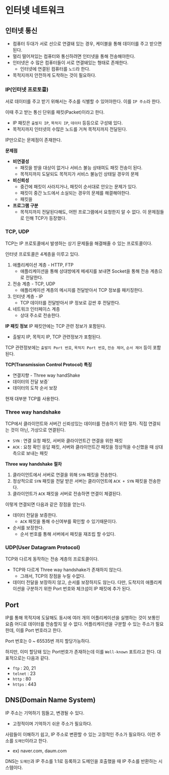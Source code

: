 인터넷 네트워크
==

## 인터넷 통신
- 컴퓨터 두대가 서로 선으로 연결돼 있는 경우, 케이블을 통해 데이터를 주고 받으면 된다.
- 멀리 떨어져있는 컴퓨터와 통신하려면 인터넷을 통해 전송해야한다.
- 인터넷은 수 많은 컴퓨터들이 서로 연결돼있는 형태로 존재한다.
  - 인터넷에 연결된 컴퓨터를 `노드`라 한다.
- 목적지까지 안전하게 도착하는 것이 필요하다.

### IP(인터넷 프로토콜)
서로 데이터를 주고 받기 위해서는 주소를 식별할 수 있어야한다. 이를 `IP 주소`라 한다.

이때 주고 받는 통신 단위를 패킷(Packet)이라고 한다.

- IP 패킷은 `출발지 IP`, `목적지 IP`, `데이터` 등등으로 구성돼 있다.
- 목적지까지 인터넷의 수많은 노드를 거쳐 목적지까지 전달된다.

IP만으로는 문제점이 존재한다.

**문제점**
- **비연결성**
  - 패킷을 받을 대상이 없거나 서비스 불능 상태여도 패킷 전송이 된다.
  - 목적지까지 도달되도 목적지가 서비스 불능인 상태일 경우의 문제
- **비신뢰성**
  - 중간에 패킷이 사라지거나, 패킷이 순서대로 안오는 문제가 있다.
  - 패킷이 중간 노드에서 소실되는 경우의 문제를 해결해야한다.
  - 패킷을
- **프로그램 구분**
  - 목적지까지 전달된다해도, 어떤 프로그램에서 요청한지 알 수 없다.
이 문제점들로 인해 TCP가 등장했다.

### TCP, UDP
TCP는 IP 프로토콜에서 발생하는 상기 문제들을 해결해줄 수 있는 프로토콜이다.

인터넷 프로토콜은 4계층을 이루고 있다.
1. 애플리케이션 계층 - HTTP, FTP
   - 애플리케이션을 통해 상대방에게 메세지를 보내면 Socket을 통해 전송 계층으로 전달한다.
2. 전송 계층 - TCP, UDP
   - 애플리케이션 계층의 메시지를 전달받아서 TCP 정보를 패키징한다. 
3. 인터넷 계층 - IP
   - TCP 데이터를 전달받아서 IP 정보로 감싼 후 전달한다.  
4. 네트워크 인터페이스 계층 
   - 상대 주소로 전송한다.

**IP 패킷 정보**
IP 패킷안에는 TCP 관련 정보가 포함된다.
- 출발지 IP, 목적지 IP, TCP 관련정보가 포함된다.

TCP 관련정보에는 `출발지 Port 번호`, `목적지 Port 번호`, `전송 제어`, `순서 제어` 등이 포함된다.

**TCP(Transmission Control Protocol) 특징**
- 연결지향 - Three way handShake
- 데이터의 전달 보증`
- 데이터의 도착 순서 보장

현재 대부분 TCP를 사용한다.

### Three way handshake

TCP에서 클라이언트와 서버간 신뢰성있는 데이터를 전송하기 위한 절차. 
직접 연결되는 것이 아닌, 가상으로 연결된다.

- `SYN` : 연결 요청 패킷, 서버와 클라이언트간 연결을 위한 패킷
- `ACK` : 요청 확인 응답 패킷, 서버와 클라이언트간 패킷을 정상적을 수신했을 때 상대측으로 보내는 패킷

**Three way handshake 절차**
1. 클라이언트에서 서버로 연결을 위해 `SYN` 패킷을 전송한다.
2. 정상적으로 `SYN` 패킷을 전달 받은 서버는 클라이언트에 `ACK + SYN` 패킷을 전송한다.
3. 클라이언트가 `ACK` 패킷을 서버로 전송하면 연결이 체결된다.

이렇게 연결되면 다음과 같은 장점을 얻는다.
- 데이터 전달을 보증한다.
  - `ACK` 패킷을 통해 수신여부를 확인할 수 있기때문이다.
- 순서를 보장한다.
  - 순서 번호를 통해 서버에서 패킷을 재조립 할 수있다.


### UDP(User Datagram Protocol)
TCP와 다르게 동작하는 전송 계층의 프로토콜이다.
- TCP와 다르게 Three way handshake가 존재하지 않는다.
  - 그래서, TCP의 장점을 누릴 수없다.
- 데이터 전달을 보장하지 않고, 순서를 보장하지도 않는다.
다만, 도착지의 애플리케이션을 구분하기 위한 Port 번호와 체크섬이 IP 패킷에 추가 된다. 


## Port
IP를 통해 목적지에 도달해도 동시에 여러 개의 어플리케이션을 실행하는 것이 보통인 요즘 어디로 데이터를 전송할지 알 수 없다.
어플리케이션을 구분할 수 있는 주소가 필요한데, 이를 Port 번호라고 한다.

Port 번호는 0 ~ 65535번 까지 할당가능하다.

하지만, 이미 할당돼 있는 Port번호가 존재하는데 이를 `Well-known` 포트라고 한다. 대표적으로는 다음과 같다.
- `ftp` : 20, 21
- `telnet` : 23
- `http` : 80
- `https` : 443

## DNS(Domain Name System)
IP 주소는 기억하기 힘들고, 변경될 수 있다.
- 고정적이며 기억하기 쉬운 주소가 필요하다.

사람들이 이해하기 쉽고, IP 주소로 변환할 수 있는 고정적인 주소가 필요하다.
이런 주소를 `도메인`이라고 한다.
- ex) naver.com, daum.com

DNS는 `도메인`과 IP 주소를 1:1로 등록하고 도메인을 호출했을 때 IP 주소를 반환하는 시스템이다.



